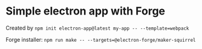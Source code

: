 # Simple electron app with Forge

Created by `npm init electron-app@latest my-app -- --template=webpack`

Forge installer: `npm run make -- --targets=@electron-forge/maker-squirrel`